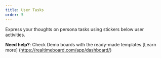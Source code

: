```yaml
---
title: User Tasks
order: 5
---
```


Express your thoughts on persona tasks using stickers below user activities.



**Need help?**: Check Demo boards with the ready-made templates.[Learn more]
(https://realtimeboard.com/app/dashboard/)
